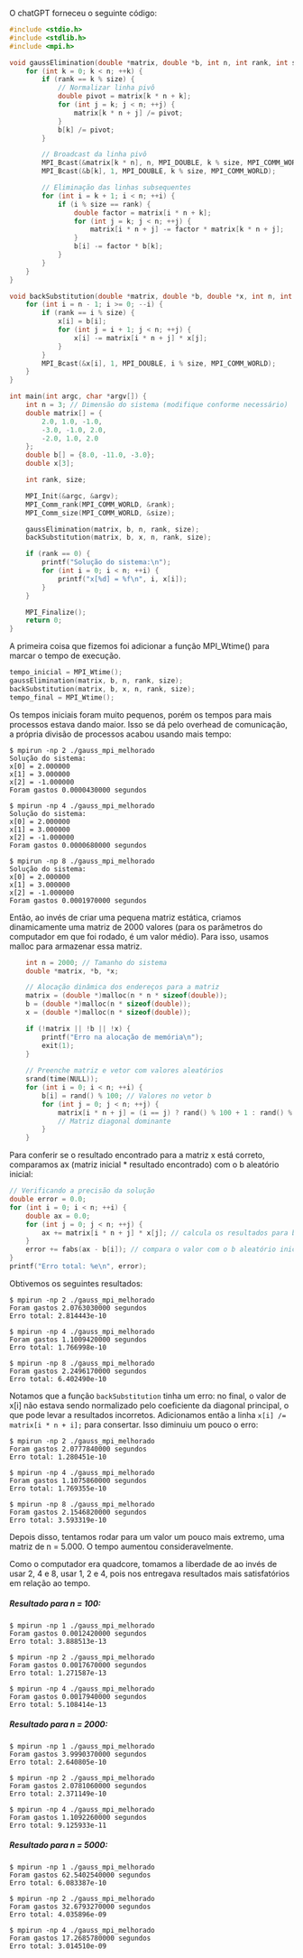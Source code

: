 O chatGPT forneceu o seguinte código:

```c
#include <stdio.h>
#include <stdlib.h>
#include <mpi.h>

void gaussElimination(double *matrix, double *b, int n, int rank, int size) {
    for (int k = 0; k < n; ++k) {
        if (rank == k % size) {
            // Normalizar linha pivô
            double pivot = matrix[k * n + k];
            for (int j = k; j < n; ++j) {
                matrix[k * n + j] /= pivot;
            }
            b[k] /= pivot;
        }

        // Broadcast da linha pivô
        MPI_Bcast(&matrix[k * n], n, MPI_DOUBLE, k % size, MPI_COMM_WORLD);
        MPI_Bcast(&b[k], 1, MPI_DOUBLE, k % size, MPI_COMM_WORLD);

        // Eliminação das linhas subsequentes
        for (int i = k + 1; i < n; ++i) {
            if (i % size == rank) {
                double factor = matrix[i * n + k];
                for (int j = k; j < n; ++j) {
                    matrix[i * n + j] -= factor * matrix[k * n + j];
                }
                b[i] -= factor * b[k];
            }
        }
    }
}

void backSubstitution(double *matrix, double *b, double *x, int n, int rank, int size) {
    for (int i = n - 1; i >= 0; --i) {
        if (rank == i % size) {
            x[i] = b[i];
            for (int j = i + 1; j < n; ++j) {
                x[i] -= matrix[i * n + j] * x[j];
            }
        }
        MPI_Bcast(&x[i], 1, MPI_DOUBLE, i % size, MPI_COMM_WORLD);
    }
}

int main(int argc, char *argv[]) {
    int n = 3; // Dimensão do sistema (modifique conforme necessário)
    double matrix[] = {
        2.0, 1.0, -1.0,
        -3.0, -1.0, 2.0,
        -2.0, 1.0, 2.0
    };
    double b[] = {8.0, -11.0, -3.0};
    double x[3];

    int rank, size;

    MPI_Init(&argc, &argv);
    MPI_Comm_rank(MPI_COMM_WORLD, &rank);
    MPI_Comm_size(MPI_COMM_WORLD, &size);

    gaussElimination(matrix, b, n, rank, size);
    backSubstitution(matrix, b, x, n, rank, size);

    if (rank == 0) {
        printf("Solução do sistema:\n");
        for (int i = 0; i < n; ++i) {
            printf("x[%d] = %f\n", i, x[i]);
        }
    }

    MPI_Finalize();
    return 0;
}
```

A primeira coisa que fizemos foi adicionar a função MPI_Wtime() para marcar o tempo de execução.

```c
tempo_inicial = MPI_Wtime();
gaussElimination(matrix, b, n, rank, size);
backSubstitution(matrix, b, x, n, rank, size);
tempo_final = MPI_Wtime();
```

Os tempos iniciais foram muito pequenos, porém os tempos para mais processos estava dando maior. Isso se dá pelo overhead de comunicação, a própria divisão de processos acabou usando mais tempo:

```shell
$ mpirun -np 2 ./gauss_mpi_melhorado
Solução do sistema:
x[0] = 2.000000
x[1] = 3.000000
x[2] = -1.000000
Foram gastos 0.0000430000 segundos

$ mpirun -np 4 ./gauss_mpi_melhorado
Solução do sistema:
x[0] = 2.000000
x[1] = 3.000000
x[2] = -1.000000
Foram gastos 0.0000680000 segundos

$ mpirun -np 8 ./gauss_mpi_melhorado
Solução do sistema:
x[0] = 2.000000
x[1] = 3.000000
x[2] = -1.000000
Foram gastos 0.0001970000 segundos
```

Então, ao invés de criar uma pequena matriz estática, criamos dinamicamente uma matriz de 2000 valores (para os parâmetros do computador em que foi rodado, é um valor médio). Para isso, usamos malloc para armazenar essa matriz.

```c
    int n = 2000; // Tamanho do sistema
    double *matrix, *b, *x;

    // Alocação dinâmica dos endereços para a matriz
    matrix = (double *)malloc(n * n * sizeof(double));
    b = (double *)malloc(n * sizeof(double));
    x = (double *)malloc(n * sizeof(double));

    if (!matrix || !b || !x) {
        printf("Erro na alocação de memória\n");
        exit(1);
    }
    
    // Preenche matriz e vetor com valores aleatórios
    srand(time(NULL));
    for (int i = 0; i < n; ++i) {
        b[i] = rand() % 100; // Valores no vetor b
        for (int j = 0; j < n; ++j) {
            matrix[i * n + j] = (i == j) ? rand() % 100 + 1 : rand() % 100;
            // Matriz diagonal dominante
        }
    }
```

Para conferir se o resultado encontrado para a matriz x está correto, comparamos ax (matriz inicial * resultado encontrado) com o b aleatório inicial:

```c
// Verificando a precisão da solução
double error = 0.0;
for (int i = 0; i < n; ++i) {
    double ax = 0.0;
    for (int j = 0; j < n; ++j) {
        ax += matrix[i * n + j] * x[j]; // calcula os resultados para b com x encontrado
    }
    error += fabs(ax - b[i]); // compara o valor com o b aleatório inicial
}
printf("Erro total: %e\n", error);
```

Obtivemos os seguintes resultados:

```shell
$ mpirun -np 2 ./gauss_mpi_melhorado                
Foram gastos 2.0763030000 segundos
Erro total: 2.814443e-10

$ mpirun -np 4 ./gauss_mpi_melhorado                
Foram gastos 1.1009420000 segundos
Erro total: 1.766998e-10

$ mpirun -np 8 ./gauss_mpi_melhorado                
Foram gastos 2.2496170000 segundos
Erro total: 6.402490e-10
```

Notamos que a função `backSubstitution` tinha um erro: no final, o valor de x[i] não estava sendo normalizado pelo coeficiente da diagonal principal, o que pode levar a resultados incorretos. Adicionamos então a linha `x[i] /= matrix[i * n + i];` para consertar. Isso diminuiu um pouco o erro:

```shell
$ mpirun -np 2 ./gauss_mpi_melhorado                
Foram gastos 2.0777840000 segundos
Erro total: 1.280451e-10

$ mpirun -np 4 ./gauss_mpi_melhorado
Foram gastos 1.1075860000 segundos
Erro total: 1.769355e-10

$ mpirun -np 8 ./gauss_mpi_melhorado
Foram gastos 2.1546820000 segundos
Erro total: 3.593319e-10
```

Depois disso, tentamos rodar para um valor um pouco mais extremo, uma matriz de n = 5.000. O tempo aumentou consideravelmente.

Como o computador era quadcore, tomamos a liberdade de ao invés de usar 2, 4 e 8, usar 1, 2 e 4, pois nos entregava resultados mais satisfatórios em relação ao tempo.

##### Resultado para n = 100:
```shell
$ mpirun -np 1 ./gauss_mpi_melhorado
Foram gastos 0.0012420000 segundos
Erro total: 3.888513e-13

$ mpirun -np 2 ./gauss_mpi_melhorado
Foram gastos 0.0017670000 segundos
Erro total: 1.271587e-13

$ mpirun -np 4 ./gauss_mpi_melhorado
Foram gastos 0.0017940000 segundos
Erro total: 5.108414e-13
```

##### Resultado para n = 2000:
```shell
$ mpirun -np 1 ./gauss_mpi_melhorado                
Foram gastos 3.9990370000 segundos
Erro total: 2.640805e-10

$ mpirun -np 2 ./gauss_mpi_melhorado                
Foram gastos 2.0781060000 segundos
Erro total: 2.371149e-10

$ mpirun -np 4 ./gauss_mpi_melhorado                
Foram gastos 1.1092260000 segundos
Erro total: 9.125933e-11
```

##### Resultado para n = 5000:
```shell
$ mpirun -np 1 ./gauss_mpi_melhorado
Foram gastos 62.5402540000 segundos
Erro total: 6.083387e-10

$ mpirun -np 2 ./gauss_mpi_melhorado
Foram gastos 32.6793270000 segundos
Erro total: 4.035896e-09

$ mpirun -np 4 ./gauss_mpi_melhorado
Foram gastos 17.2685780000 segundos
Erro total: 3.014510e-09
```

